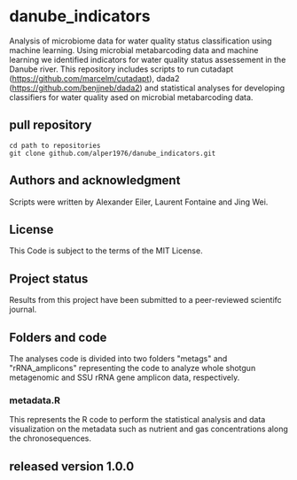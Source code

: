 # danube_indicators

Analysis of microbiome data for water quality status classification using machine learning. Using microbial metabarcoding data and machine learning we identified indicators for water quality status assessement in the Danube river. This repository includes scripts to run cutadapt (https://github.com/marcelm/cutadapt), dada2 (https://github.com/benjjneb/dada2) and statistical analyses for developing classifiers for water quality ased on microbial metabarcoding data.

## pull repository

```
cd path to repositories
git clone github.com/alper1976/danube_indicators.git
```

## Authors and acknowledgment
Scripts were written by Alexander Eiler, Laurent Fontaine and Jing Wei.

## License
This Code is subject to the terms of the MIT License. 

## Project status
Results from this project have been submitted to a peer-reviewed scientifc journal.

## Folders and code
The analyses code is divided into two folders "metags" and "rRNA_amplicons" representing the code to analyze whole shotgun metagenomic and SSU rRNA gene amplicon data, respectively.

### metadata.R
This represents the R code to perform the statistical analysis and data visualization on the metadata such as nutrient and gas concentrations along the chronosequences.

## released version 1.0.0

